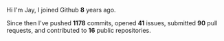 Hi I'm Jay, I joined Github **8** years ago.

Since then I've pushed **1178** commits, opened **41** issues, submitted **90** pull requests, and contributed to **16** public repositories.
